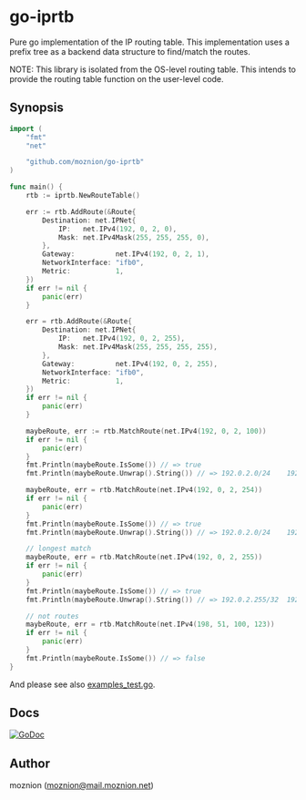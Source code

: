 # go-iprtb

Pure go implementation of the IP routing table. This implementation uses a prefix tree as a backend data structure to find/match the routes.

NOTE: This library is isolated from the OS-level routing table. This intends to provide the routing table function on the user-level code.

## Synopsis

```go
import (
	"fmt"
	"net"

	"github.com/moznion/go-iprtb"
)

func main() {
	rtb := iprtb.NewRouteTable()

	err := rtb.AddRoute(&Route{
		Destination: net.IPNet{
			IP:   net.IPv4(192, 0, 2, 0),
			Mask: net.IPv4Mask(255, 255, 255, 0),
		},
		Gateway:          net.IPv4(192, 0, 2, 1),
		NetworkInterface: "ifb0",
		Metric:           1,
	})
	if err != nil {
		panic(err)
	}

	err = rtb.AddRoute(&Route{
		Destination: net.IPNet{
			IP:   net.IPv4(192, 0, 2, 255),
			Mask: net.IPv4Mask(255, 255, 255, 255),
		},
		Gateway:          net.IPv4(192, 0, 2, 255),
		NetworkInterface: "ifb0",
		Metric:           1,
	})
	if err != nil {
		panic(err)
	}

	maybeRoute, err := rtb.MatchRoute(net.IPv4(192, 0, 2, 100))
	if err != nil {
		panic(err)
	}
	fmt.Println(maybeRoute.IsSome()) // => true
	fmt.Println(maybeRoute.Unwrap().String()) // => 192.0.2.0/24	192.0.2.1	ifb0	1

	maybeRoute, err = rtb.MatchRoute(net.IPv4(192, 0, 2, 254))
	if err != nil {
		panic(err)
	}
	fmt.Println(maybeRoute.IsSome()) // => true
	fmt.Println(maybeRoute.Unwrap().String()) // => 192.0.2.0/24	192.0.2.1	ifb0	1

	// longest match
	maybeRoute, err = rtb.MatchRoute(net.IPv4(192, 0, 2, 255))
	if err != nil {
		panic(err)
	}
	fmt.Println(maybeRoute.IsSome()) // => true
	fmt.Println(maybeRoute.Unwrap().String()) // => 192.0.2.255/32	192.0.2.255	ifb0	1

	// not routes
	maybeRoute, err = rtb.MatchRoute(net.IPv4(198, 51, 100, 123))
	if err != nil {
		panic(err)
	}
	fmt.Println(maybeRoute.IsSome()) // => false
}
```

And please see also [examples_test.go](./examples_test.go).

## Docs

[![GoDoc](https://godoc.org/github.com/moznion/go-iprtb?status.svg)](https://godoc.org/github.com/moznion/go-iprtb)

## Author

moznion (<moznion@mail.moznion.net>)

